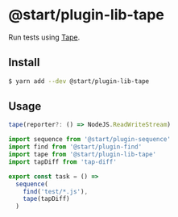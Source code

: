# @start/plugin-lib-tape

Run tests using [Tape](https://github.com/substack/tape).

## Install

```sh
$ yarn add --dev @start/plugin-lib-tape
```

## Usage

```ts
tape(reporter?: () => NodeJS.ReadWriteStream)
```

```js
import sequence from '@start/plugin-sequence'
import find from '@start/plugin-find'
import tape from '@start/plugin-lib-tape'
import tapDiff from 'tap-diff'

export const task = () =>
  sequence(
    find('test/*.js'),
    tape(tapDiff)
  )
```
